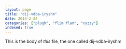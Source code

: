 ```yaml
---
layout: page
title: "dij-vdba-iryshm"
date: 2014-2-24
categories: ["plugh", "flim flam", "xyzzy"]
indexed: true
---
```

This is the body of _this_ file, the one called dij-vdba-iryshm
